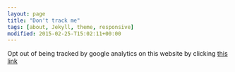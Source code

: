 ```yaml
---
layout: page
title: "Don't track me"
tags: [about, Jekyll, theme, responsive]
modified: 2015-02-25-T15:02:11+00:00
---
```


Opt out of being tracked by google analytics on this website by clicking <a onclick="ga('set', 'dimension1', 'HideMe');" href="optedout.html">this link</a>   